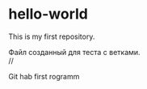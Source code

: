 # hello-world
This is my first repository.

Файл созданный для теста с ветками.
\
//

Git hab first rogramm
